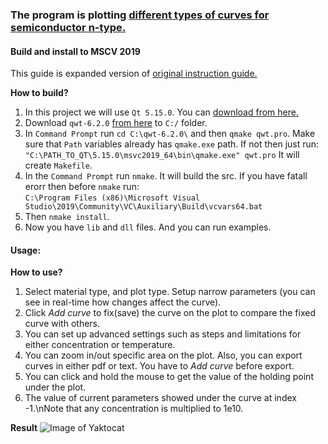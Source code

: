 ### The program is plotting [different types of curves for semiconductor n-type.](Task/4n.pdf)
#### Build and install to MSCV 2019
This guide is expanded version of [original instruction guide.](https://qwt.sourceforge.io/qwtinstall.html)

**How to build?**
1. In this project we will use `Qt 5.15.0`. You can [download from here.](https://www.qt.io/download)  
2. Download `qwt-6.2.0` [from here](https://sourceforge.net/projects/qwt/files/qwt/6.2.0/qwt-6.2.0.zip/download) to `C:/` folder.  
3. In `Command Prompt` run `cd C:\qwt-6.2.0\` and then `qmake qwt.pro`. Make sure that `Path` variables already has `qmake.exe` path. If not then just run:  
```"C:\PATH_TO_QT\5.15.0\msvc2019_64\bin\qmake.exe" qwt.pro```
It will create `Makefile`.  
4. In the `Command Prompt` run `nmake`. It will build the src. If you have fatall erorr then before `nmake` run:  
```C:\Program Files (x86)\Microsoft Visual Studio\2019\Community\VC\Auxiliary\Build\vcvars64.bat```  
5. Then `nmake install`.  
6. Now you have `lib` and `dll` files. And you can run examples.  

#### Usage:
**How to use?**
1. Select material type, and plot type. Setup narrow parameters (you can see in real-time how changes affect the curve).  
2. Click *Add curve* to fix(save) the curve on the plot to compare the fixed curve with others.  
3. You can set up advanced settings such as steps and limitations for either concentration or temperature.  
4. You can zoom in/out specific area on the plot. Also, you can export curves in either pdf or text. You have to *Add curve* before export.  
5. You can click and hold the mouse to get the value of the holding point under the plot.  
6. The value of current parameters showed under the curve at index -1.\nNote that any concentration is multiplied to 1e10.  

**Result**
![Image of Yaktocat](Images/res.png)
